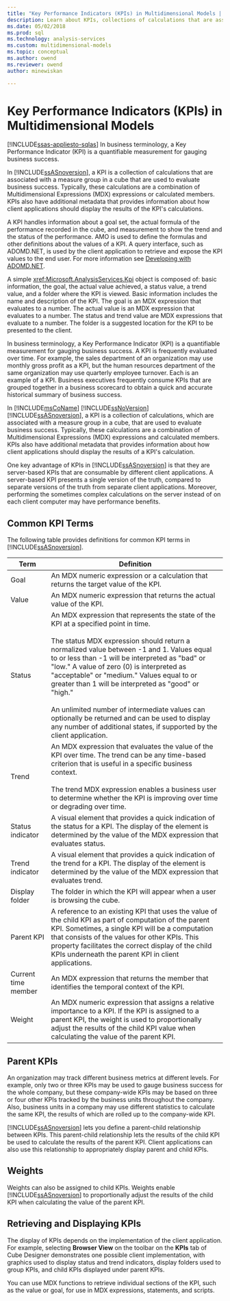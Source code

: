 ```yaml
---
title: "Key Performance Indicators (KPIs) in Multidimensional Models | Microsoft Docs"
description: Learn about KPIs, collections of calculations that are associated with a measure group in a cube and are used to evaluate business success.
ms.date: 05/02/2018
ms.prod: sql
ms.technology: analysis-services
ms.custom: multidimensional-models
ms.topic: conceptual
ms.author: owend
ms.reviewer: owend
author: minewiskan

---
```

# Key Performance Indicators (KPIs) in Multidimensional Models
[!INCLUDE[ssas-appliesto-sqlas](../includes/ssas-appliesto-sqlas.md)]
  In business terminology, a Key Performance Indicator (KPI) is a quantifiable measurement for gauging business success.  
  
 In [!INCLUDE[ssASnoversion](../includes/ssasnoversion-md.md)], a KPI is a collection of calculations that are associated with a measure group in a cube that are used to evaluate business success. Typically, these calculations are a combination of Multidimensional Expressions (MDX) expressions or calculated members. KPIs also have additional metadata that provides information about how client applications should display the results of the KPI's calculations.  
  
 A KPI handles information about a goal set, the actual formula of the performance recorded in the cube, and measurement to show the trend and the status of the performance. AMO is used to define the formulas and other definitions about the values of a KPI. A query interface, such as ADOMD.NET, is used by the client application to retrieve and expose the KPI values to the end user. For more information see [Developing with ADOMD.NET](../adomd/developing-with-adomd-net.md).  
  
 A simple <xref:Microsoft.AnalysisServices.Kpi> object is composed of: basic information, the goal, the actual value achieved, a status value, a trend value, and a folder where the KPI is viewed. Basic information includes the name and description of the KPI. The goal is an MDX expression that evaluates to a number. The actual value is an MDX expression that evaluates to a number. The status and trend value are MDX expressions that evaluate to a number. The folder is a suggested location for the KPI to be presented to the client.  
  
 In business terminology, a Key Performance Indicator (KPI) is a quantifiable measurement for gauging business success. A KPI is frequently evaluated over time. For example, the sales department of an organization may use monthly gross profit as a KPI, but the human resources department of the same organization may use quarterly employee turnover. Each is an example of a KPI. Business executives frequently consume KPIs that are grouped together in a business scorecard to obtain a quick and accurate historical summary of business success.  
  
 In [!INCLUDE[msCoName](../includes/msconame-md.md)] [!INCLUDE[ssNoVersion](../includes/ssnoversion-md.md)] [!INCLUDE[ssASnoversion](../includes/ssasnoversion-md.md)], a KPI is a collection of calculations, which are associated with a measure group in a cube, that are used to evaluate business success. Typically, these calculations are a combination of Multidimensional Expressions (MDX) expressions and calculated members. KPIs also have additional metadata that provides information about how client applications should display the results of a KPI's calculation.  
  
 One key advantage of KPIs in [!INCLUDE[ssASnoversion](../includes/ssasnoversion-md.md)] is that they are server-based KPIs that are consumable by different client applications. A server-based KPI presents a single version of the truth, compared to separate versions of the truth from separate client applications. Moreover, performing the sometimes complex calculations on the server instead of on each client computer may have performance benefits.  
  
## Common KPI Terms  
 The following table provides definitions for common KPI terms in [!INCLUDE[ssASnoversion](../includes/ssasnoversion-md.md)].  
  
|Term|Definition|  
|----------|----------------|  
|Goal|An MDX numeric expression or a calculation that returns the target value of the KPI.|  
|Value|An MDX numeric expression that returns the actual value of the KPI.|  
|Status|An MDX expression that represents the state of the KPI at a specified point in time.<br /><br /> The status MDX expression should return a normalized value between -1 and 1. Values equal to or less than -1 will be interpreted as "bad" or "low." A value of zero (0) is interpreted as "acceptable" or "medium." Values equal to or greater than 1 will be interpreted as "good" or "high."<br /><br /> An unlimited number of intermediate values can optionally be returned and can be used to display any number of additional states, if supported by the client application.|  
|Trend|An MDX expression that evaluates the value of the KPI over time. The trend can be any time-based criterion that is useful in a specific business context.<br /><br /> The trend MDX expression enables a business user to determine whether the KPI is improving over time or degrading over time.|  
|Status indicator|A visual element that provides a quick indication of the status for a KPI. The display of the element is determined by the value of the MDX expression that evaluates status.|  
|Trend indicator|A visual element that provides a quick indication of the trend for a KPI. The display of the element is determined by the value of the MDX expression that evaluates trend.|  
|Display folder|The folder in which the KPI will appear when a user is browsing the cube.|  
|Parent KPI|A reference to an existing KPI that uses the value of the child KPI as part of computation of the parent KPI. Sometimes, a single KPI will be a computation that consists of the values for other KPIs. This property facilitates the correct display of the child KPIs underneath the parent KPI in client applications.|  
|Current time member|An MDX expression that returns the member that identifies the temporal context of the KPI.|  
|Weight|An MDX numeric expression that assigns a relative importance to a KPI. If the KPI is assigned to a parent KPI, the weight is used to proportionally adjust the results of the child KPI value when calculating the value of the parent KPI.|  
  
## Parent KPIs  
 An organization may track different business metrics at different levels. For example, only two or three KPIs may be used to gauge business success for the whole company, but these company-wide KPIs may be based on three or four other KPIs tracked by the business units throughout the company. Also, business units in a company may use different statistics to calculate the same KPI, the results of which are rolled up to the company-wide KPI.  
  
 [!INCLUDE[ssASnoversion](../includes/ssasnoversion-md.md)] lets you define a parent-child relationship between KPIs. This parent-child relationship lets the results of the child KPI be used to calculate the results of the parent KPI. Client applications can also use this relationship to appropriately display parent and child KPIs.  
  
## Weights  
 Weights can also be assigned to child KPIs. Weights enable [!INCLUDE[ssASnoversion](../includes/ssasnoversion-md.md)] to proportionally adjust the results of the child KPI when calculating the value of the parent KPI.  
  
## Retrieving and Displaying KPIs  
 The display of KPIs depends on the implementation of the client application. For example, selecting **Browser View** on the toolbar on the **KPIs** tab of Cube Designer demonstrates one possible client implementation, with graphics used to display status and trend indicators, display folders used to group KPIs, and child KPIs displayed under parent KPIs.  
  
 You can use MDX functions to retrieve individual sections of the KPI, such as the value or goal, for use in MDX expressions, statements, and scripts.  
  
